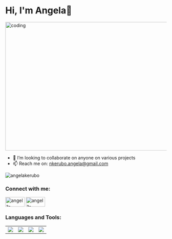 <h1 align="left">
     Hi, I'm Angela👋
</h1>
<img align="center"alt="coding" width="800" height="400" src="https://t3.ftcdn.net/jpg/03/18/60/62/360_F_318606217_Hk8jo2MVoI33SQOkYrfOF929J7JgIP0P.jpg">

- 👯 I’m looking to collaborate on anyone on various projects
- 📫 Reach me on: nkerubo.angela@gmail.com 
<p align="left"> <img src="https://komarev.com/ghpvc/?username=angelakerubo&label=Profile%20views&color=0e75b6&style=flat" alt="angelakerubo" /> </p>

### Connect with me:

<a href="https://twitter.com/Angie_kerubo_" target="blank"><img align="center" src="https://raw.githubusercontent.com/rahuldkjain/github-profile-readme-generator/master/src/images/icons/Social/twitter.svg" alt="angela-kerubo" height="30" width="60" /></a>
<a href="https://www.linkedin.com/in/angela-kerubo/" target="blank"><img align="center" src="https://raw.githubusercontent.com/rahuldkjain/github-profile-readme-generator/master/src/images/icons/Social/linked-in-alt.svg" alt="angela-kerubo" height="30" width="60" /></a>


### Languages and Tools:

<table>
    <tr>
        <td align="center">
            <img src="https://www.vectorlogo.zone/logos/python/python-ar21.svg">
        </td>
        <td align="center">
             <img src="https://www.vectorlogo.zone/logos/java/java-ar21.svg" /> 
        </td>
        <td align="center">
            <img src="https://www.vectorlogo.zone/logos/javascript/javascript-ar21.svg" />
        </td>
        <td align="center">
            <img src="https://www.vectorlogo.zone/logos/mysql/msql-ar21.svg">
        </td>
     </tr>
</table>


 

